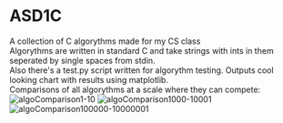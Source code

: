 # ASD1C
A collection of C algorythms made for my CS class
<br>Algorythms are written in standard C and take strings with ints in them seperated by single spaces from stdin.<br>
Also there's a test.py script written for algorythm testing. Outputs cool looking chart with results using matplotlib.<br>
Comparisons of all algorythms at a scale where they can compete:
![algoComparison1-10](https://user-images.githubusercontent.com/80047666/203412882-f7c385c2-162c-41fe-b532-2e51c105b258.png)
![algoComparison1000-10001](https://user-images.githubusercontent.com/80047666/203412903-b87defe4-bcd0-45d4-9971-f0d3a230f54c.png)
![algoComparison100000-10000001](https://user-images.githubusercontent.com/80047666/203412918-caef8a2f-133f-4add-b602-890a3b9360f9.png)
